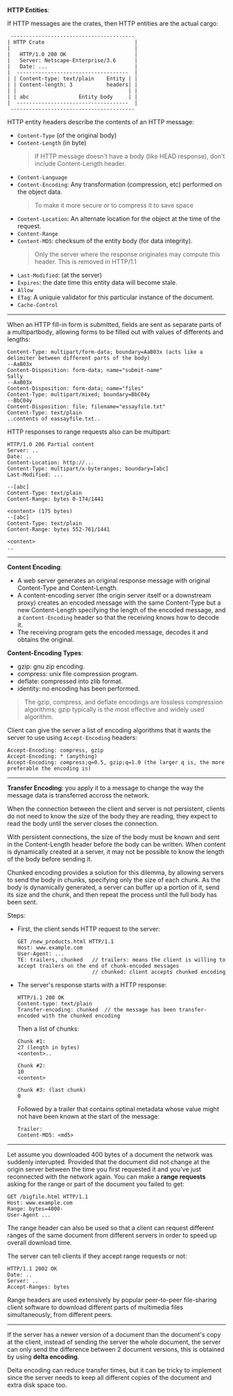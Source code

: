 **HTTP Entities**:

If HTTP messages are the crates, then HTTP entities are the actual cargo:

```
 ----------------------------------------
| HTTP Crate                             |
|                                        |
|   HTTP/1.0 200 OK                      |
|   Server: Netscape-Enterprise/3.6      |
|   Date: ...                            |
|  ------------------------------------  |
| | Content-type: text/plain    Entity | |
| | Content-length: 3           headers| |
| |                                    | |
| | abc                Entity body     | |
|  ------------------------------------  |
 ---------------------------------------- 

```

HTTP entity headers describe the contents of an HTTP message:

- `Content-Type` (of the original body)
- `Content-Length` (in byte)
  > If HTTP message doesn't have a body (like HEAD response), don't include Content-Length header.
- `Content-Language`
- `Content-Encoding`: Any transformation (compression, etc) performed on the object data.
  > To make it more secure or to compress it to save space
- `Content-Location`: An alternate location for the object at the time of the request.
- `Content-Range`
- `Content-MD5`: checksum of the entity body (for data integrity).
  > Only the server where the response originates may compute this header.
  > This is removed in HTTP/1.1
- `Last-Modified`: (at the server)
- `Expires`: the date time this entity data will become stale.
- `Allow`
- `ETag`: A uniquie validator for this particular instance of the document.
- `Cache-Control`

---

When an HTTP fill-in form is submitted, fields are sent as separate parts of a multipartbody, allowing forms to be filled out with values of differents and lengths:

```
Content-Type: multipart/form-data; boundary=AaB03x (acts like a delimiter between different parts of the body)
--AaB03x
Content-Disposition: form-data; name="submit-name"
Sally
--AaB03x
Content-Disposition: form-data; name="files"
Content-Type: multipart/mixed; boundary=BbC04y
--BbC04y
Content-Disposition: file; filename="essayfile.txt"
Content-Type: text/plain
..contents of eassayfile.txt..
```

HTTP responses to range requests also can be multipart:

```
HTTP/1.0 206 Partial content
Server: ..
Date: ..
Content-Location: http://...
Content-Type: multipart/x-byteranges; boundary=[abc]
Last-Modified: ...

--[abc]
Content-Type: text/plain
Content-Range: bytes 0-174/1441

<content> (175 bytes)
--[abc]
Content-Type: text/plain
Content-Range: bytes 552-761/1441

<content>
..
```

---

**Content Encoding**:
- A web server generates an original response message with original Content-Type and Content-Length.
- A content-encoding server (the origin server itself or a downstream proxy) creates an encoded message with the same Content-Type but a new Content-Length specifying the length of the encoded message, and a `Content-Encoding` header so that the receiving knows how to decode it.
- The receiving program gets the encoded message, decodes it and obtains the original.

**Content-Encoding Types**:
- gzip: gnu zip encoding.
- compress: unix file compression program.
- deflate: compressed into zlib format.
- identity: no encoding has been performed.

> The gzip, compress, and deflate encodings are lossless compression algorithms; gzip typically is the most effective and widely used algorithm.

Client can give the server a list of encoding algorithms that it wants the server to use using `Accept-Encoding` headers:

```
Accept-Encoding: compress, gzip
Accept-Encoding: * (anything)
Accept-Encoding: compress;q=0.5, gzip;q=1.0 (the larger q is, the more preferable the encoding is)
```

---

**Transfer Encoding**: you apply it to a message to change the way the message data is transferred accross the network.

When the connection between the client and server is not persistent, clients do not need to know the size of the body they are reading, they expect to read the body until the server closes the connection.

With persistent connections, the size of the body must be known and sent in the Content-Length header before the body can be written. When content is dynamically created at a server, it may not be possible to know the length of the body before sending it.

Chunked encoding provides a solution for this dilemma, by allowing servers to send the body in chunks, specifying only the size of each chunk. As the body is dynamically generated, a server can buffer up a portion of it, send its size and the chunk, and then repeat the process until the full body has been sent.

Steps:
- First, the client sends HTTP request to the server:
  ```
  GET /new_products.html HTTP/1.1
  Host: www.example.com
  User-Agent: ...
  TE: trailers, chunked   // trailers: means the client is willing to accept trailers on the end of chunk-encoded messages
                          // chunked: client accepts chunked encoding
  ```
- The server's response starts with a HTTP response:
  ```
  HTTP/1.1 200 OK
  Content-type: text/plain
  Transfer-encoding: chunked  // the message has been transfer-encoded with the chunked encoding
  ```
  Then a list of chunks:
  ```
  Chunk #1:
  27 (length in bytes)
  <content>..
  
  Chunk #2:
  10
  <content>
  
  Chunk #3: (last chunk)
  0
  ```
  Followed by a trailer that contains optinal metadata whose value might not have been known at the start of the message:
  ```
  Trailer:
  Content-MD5: <md5>
  ```

---

Let assume you downloaded 400 bytes of a document the network was suddenly interupted. Provided that the document did not change at the origin server between the time you first requested it and you've just reconnected with the network again. You can make a **range requests** asking for the range or part of the document you failed to get:

```
GET /bigfile.html HTTP/1.1
Host: www.example.com
Range: bytes=4000-
User-Agent ...
```

The range header can also be used so that a client can request different ranges of the same document from different servers in order to speed up overall download time.

The server can tell clients if they accept range requests or not:

```
HTTP/1.1 2002 OK
Date: ..
Server: ..
Accept-Ranges: bytes
```

Range headers are used extensively by popular peer-to-peer file-sharing client software to download different parts of multimedia files simultaneously, from different peers.

---

If the server has a newer version of a document than the document's copy at the client, instead of sending the server the whole document, the server can only send the difference between 2 document versions, this is obtained by using **delta encoding**.

Delta encoding can reduce transfer times, but it can be tricky to implement since the server needs to keep all different copies of the document and extra disk space too.
